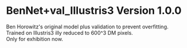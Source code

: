 # BenNet+val_Illustris3 Version 1.0.0
Ben Horowitz's original model plus validation to prevent overfitting.  
Trained on Illustris3 illy reduced to 600^3 DM pixels.  
Only for exhibition now.
